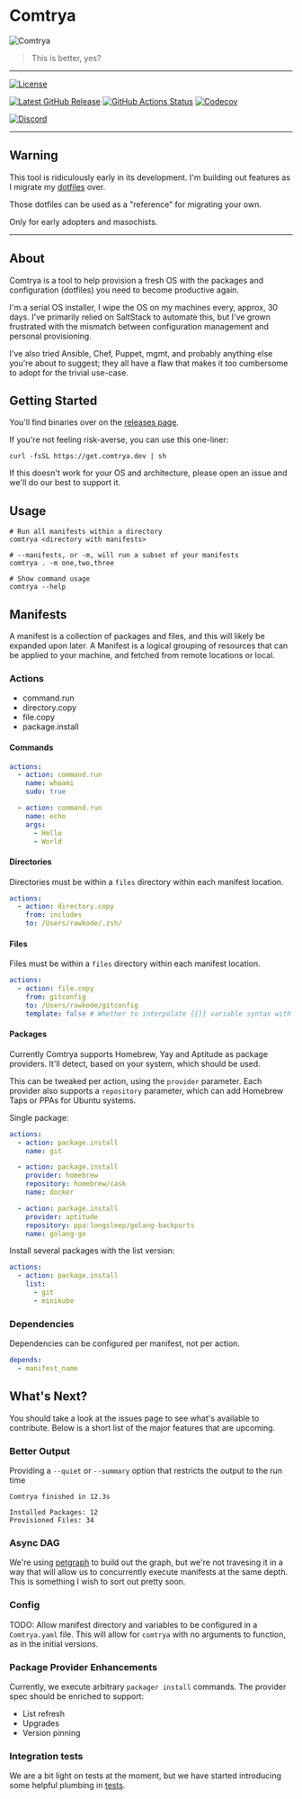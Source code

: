 # Comtrya

![Comtrya](/Comtrya.gif "Hello")

> This is better, yes?

---

[![License](https://img.shields.io/github/license/comtrya/comtrya?style=for-the-badge)](https://github.com/comtrya/comtrya/blob/main/LICENSE)

[![Latest GitHub Release](https://img.shields.io/github/v/release/comtrya/comtrya?label=Latest&style=for-the-badge)](https://github.com/comtrya/comtrya/releases/latest)
[![GitHub Actions Status](https://img.shields.io/github/checks-status/comtrya/comtrya/main?style=for-the-badge)](https://github.com/comtrya/comtrya/actions/workflows/main.yml)
[![Codecov](https://img.shields.io/codecov/c/github/comtrya/comtrya?style=for-the-badge)](https://codecov.io/gh/comtrya/comtrya)

[
![Discord](https://img.shields.io/discord/730728064031653999?label=Discord&style=for-the-badge)](https://rawkode.chat)


---

## Warning

This tool is ridiculously early in its development. I'm building out features as I migrate my [dotfiles](https://gitlab.com/rawkode/rawkode) over.

Those dotfiles can be used as a "reference" for migrating your own.

Only for early adopters and masochists.

---
## About

Comtrya is a tool to help provision a fresh OS with the packages and configuration (dotfiles) you need to become productive again.

I'm a serial OS installer, I wipe the OS on my machines every, approx, 30 days. I've primarily relied on SaltStack to automate this, but I've grown frustrated with the mismatch between configuration management and personal provisioning.

I've also tried Ansible, Chef, Puppet, mgmt, and probably anything else you're about to suggest; they all have a flaw that makes it too cumbersome to adopt for the trivial use-case.

## Getting Started

You'll find binaries over on the [releases page](https://github.com/rawkode/comtrya/releases/latest).

If you're not feeling risk-averse, you can use this one-liner:

```shell
curl -fsSL https://get.comtrya.dev | sh
```

If this doesn't work for your OS and architecture, please open an issue and we'll do our best to support it.

## Usage

```shell
# Run all manifests within a directory
comtrya <directory with manifests>

# --manifests, or -m, will run a subset of your manifests
comtrya . -m one,two,three

# Show command usage
comtrya --help
```

## Manifests

A manifest is a collection of packages and files, and this will likely be expanded upon later. A Manifest is a logical grouping of resources that can be applied to your machine, and fetched from remote locations or local.

### Actions

- command.run
- directory.copy
- file.copy
- package.install

#### Commands

```yaml
actions:
  - action: command.run
    name: whoami
    sudo: true

  - action: command.run
    name: echo
    args:
      - Hello
      - World
```

#### Directories

Directories must be within a `files` directory within each manifest location.

```yaml
actions:
  - action: directory.copy
    from: includes
    to: /Users/rawkode/.zsh/
```

#### Files

Files must be within a `files` directory within each manifest location.

```yaml
actions:
  - action: file.copy
    from: gitconfig
    to: /Users/rawkode/gitconfig
    template: false # Whether to interpolate {{}} variable syntax with contexts
```
#### Packages

Currently Comtrya supports Homebrew, Yay and Aptitude as package providers. It'll detect, based on your system, which should be used.

This can be tweaked per action, using the `provider` parameter. Each provider also supports a `repository` parameter, which can add Homebrew Taps or PPAs for Ubuntu systems.

Single package:

```yaml
actions:
  - action: package.install
    name: git

  - action: package.install
    provider: homebrew
    repository: homebrew/cask
    name: docker

  - action: package.install
    provider: aptitude
    repository: ppa:longsleep/golang-backports
    name: golang-go
```

Install several packages with the list version:

```yaml
actions:
  - action: package.install
    list:
      - git
      - minikube
```
### Dependencies

Dependencies can be configured per manifest, not per action.

```yaml
depends:
  - manifest_name
```
## What's Next?

You should take a look at the issues page to see what's available to contribute. Below is a short list of the major features that are upcoming.

### Better Output

Providing a `--quiet` or `--summary` option that restricts the output to the run time

```shell
Comtrya finished in 12.3s

Installed Packages: 12
Provisioned Files: 34
```

### Async DAG

We're using [petgraph](https://github.com/petgraph/petgraph) to build out the graph, but we're not travesing it in a way that will allow us to concurrently execute manifests at the same depth. This is something I wish to sort out pretty soon.

### Config

TODO: Allow manifest directory and variables to be configured in a `Comtrya.yaml` file. This will allow for `comtrya` with no arguments to function, as in the initial versions.

### Package Provider Enhancements

Currently, we execute arbitrary `packager install` commands. The provider spec should be enriched to support:

- List refresh
- Upgrades
- Version pinning

### Integration tests

We are a bit light on tests at the moment, but we have started introducing some helpful plumbing in [tests](./tests).
